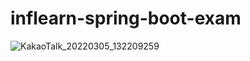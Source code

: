 # inflearn-spring-boot-exam

![KakaoTalk_20220305_132209259](https://user-images.githubusercontent.com/52206904/156867551-1d2422a2-101a-4e2d-bf3f-9e7eb76ba58e.jpg)

